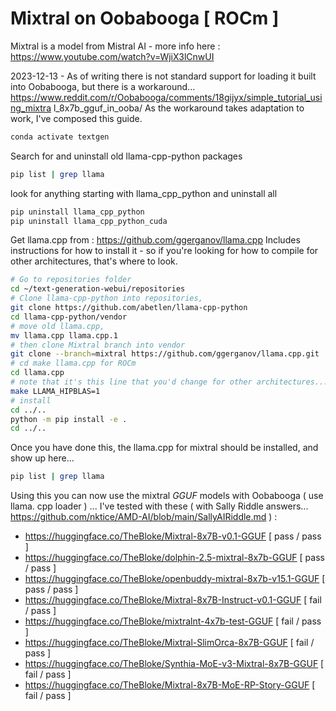# Mixtral on Oobabooga [ ROCm ]
Mixtral is a model from Mistral AI - more info here : https://www.youtube.com/watch?v=WjiX3lCnwUI

2023-12-13 - As of writing there is not standard support for loading it built
 into Oobabooga, but there is a workaround...
https://www.reddit.com/r/Oobabooga/comments/18gijyx/simple_tutorial_using_mixtra
l_8x7b_gguf_in_ooba/
As the workaround takes adaptation to work, I've composed this guide.

```bash
conda activate textgen
```

Search for and uninstall old llama-cpp-python packages

```bash
pip list | grep llama
```

look for anything starting with llama_cpp_python and uninstall all

```bash
pip uninstall llama_cpp_python
pip uninstall llama_cpp_python_cuda
```

Get llama.cpp from : 
https://github.com/ggerganov/llama.cpp
Includes instructions for how to install it - so if you're looking for how to compile for other architectures, that's where to look.  

```bash
# Go to repositories folder
cd ~/text-generation-webui/repositories
# Clone llama-cpp-python into repositories,
git clone https://github.com/abetlen/llama-cpp-python
cd llama-cpp-python/vendor
# move old llama.cpp,
mv llama.cpp llama.cpp.1
# then clone Mixtral branch into vendor
git clone --branch=mixtral https://github.com/ggerganov/llama.cpp.git
# cd make llama.cpp for ROCm
cd llama.cpp
# note that it's this line that you'd change for other architectures... 
make LLAMA_HIPBLAS=1
# install
cd ../..
python -m pip install -e .
cd ../..
```

Once you have done this, the llama.cpp for mixtral should be installed, and show
 up here...
```bash
pip list | grep llama
```

Using this you can now use the mixtral _GGUF_ models with Oobabooga ( use llama.
cpp loader ) ...
I've tested with these ( with Sally Riddle answers... https://github.com/nktice/AMD-AI/blob/main/SallyAIRiddle.md ) : 
- https://huggingface.co/TheBloke/Mixtral-8x7B-v0.1-GGUF [ pass / pass ]
- https://huggingface.co/TheBloke/dolphin-2.5-mixtral-8x7b-GGUF [ pass / pass ]
- https://huggingface.co/TheBloke/openbuddy-mixtral-8x7b-v15.1-GGUF [ pass / pass ] 
- https://huggingface.co/TheBloke/Mixtral-8x7B-Instruct-v0.1-GGUF [ fail / pass ]  
- https://huggingface.co/TheBloke/mixtralnt-4x7b-test-GGUF  [ fail / pass ]
- https://huggingface.co/TheBloke/Mixtral-SlimOrca-8x7B-GGUF [ fail / pass ]
- https://huggingface.co/TheBloke/Synthia-MoE-v3-Mixtral-8x7B-GGUF [ fail / pass ]
- https://huggingface.co/TheBloke/Mixtral-8x7B-MoE-RP-Story-GGUF [ fail / pass ]


